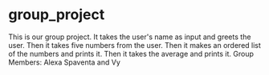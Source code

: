 # group_project
This is our group project. 
It takes the user's name as input and greets the user.
Then it takes five numbers from the user. 
Then it makes an ordered list of the numbers and prints it.
Then it takes the average and prints it. 
Group Members: Alexa Spaventa and Vy